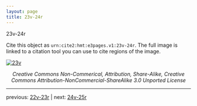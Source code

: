 ```yaml
---
layout: page
title: 23v-24r
---
```


23v-24r

Cite this object as `urn:cite2:hmt:e3pages.v1:23v-24r`.  The full image is linked to a citation tool you can use to cite regions of the image.

[![23v](http://www.homermultitext.org/iipsrv?IIIF=/project/homer/pyramidal/deepzoom/hmt/e3bifolio/v1/E3_23v_24r.tif/full/800,/0/default.jpg)](http://www.homermultitext.org/ict2/?urn=urn:cite2:hmt:e3bifolio.v1:E3_23v_24r) 

<p style="text-align: center; font-style: italic;">Creative Commons Non-Commerical, Attribution, Share-Alike, Creative Commons Attribution-NonCommercial-ShareAlike 3.0 Unported License</p>

---

previous: [22v-23r](../22v-23r/) | next: [24v-25r](../24v-25r/)